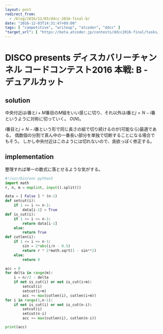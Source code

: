 ```yaml
---
layout: post
redirect_from:
  - /blog/2016/12/03/ddcc-2016-final-b/
date: "2016-12-03T14:31:47+09:00"
tags: [ "competitive", "writeup", "atcoder", "ddcc" ]
"target_url": [ "https://beta.atcoder.jp/contests/ddcc2016-final/tasks/ddcc_2016_final_b" ]
---
```


# DISCO presents ディスカバリーチャンネル コードコンテスト2016 本戦: B - デュアルカット

## solution

中央付近は$i$番と$i+M$番目の$M$組をいい感じに切り、それ以外は$i$番と$j = N-i$番というように対称に切っていく。
$O(N)$。

$i$番目と$j = N-i$番という形で同じ長さの組で切り続けるのが(可能なら)最適である。
偶数個の分割で真ん中の一番長い部分を単独で切断することになる場合でもそう。
しかし中央付近はこのようには切れないので、貪欲っぽく修正する。

## implementation

整理すれば単一の数式に落とせるような気がする。

``` python
#!/usr/bin/env python3
import math
r, n, m = map(int, input().split())

data = [ False ] * (n-1)
def setcut(i):
    if 1 <= i <= n-1:
        data[i-1] = True
def is_cut(i):
    if 1 <= i <= n-1:
        return data[i-1]
    else:
        return True
def cutlen(i):
    if 1 <= i <= n-1:
        sin = 2*abs(i/n - 0.5)
        return r * 2*math.sqrt(1 - sin**2)
    else:
        return 0

acc = 0
for delta in range(m):
    i = n//2 - delta
    if not is_cut(i) or not is_cut(i+m):
        setcut(i)
        setcut(i+m)
        acc += max(cutlen(i), cutlen(i+m))
for i in range(1,n-1):
    if not is_cut(i) or not is_cut(n-i):
        setcut(i)
        setcut(n-i)
        acc += max(cutlen(i), cutlen(n-i))

print(acc)
```
